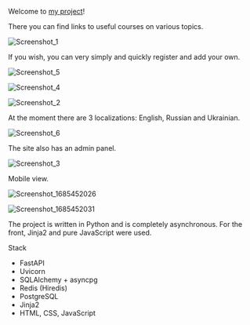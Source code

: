 Welcome to [my project](https://tutorials-project.onrender.com/tt/1)!

There you can find links to useful courses on various topics.

![Screenshot_1](https://github.com/hardglitch/it_tutorials_project/assets/49201692/74b475b5-3b6a-4471-90f5-f57c0c495a60)


If you wish, you can very simply and quickly register and add your own.

![Screenshot_5](https://github.com/hardglitch/it_tutorials_project/assets/49201692/fbe907de-71fc-4a2b-8db7-dc8569d73f27)

![Screenshot_4](https://github.com/hardglitch/it_tutorials_project/assets/49201692/d1e25a83-4d77-4dc3-8eb9-120245a915e8)

![Screenshot_2](https://github.com/hardglitch/it_tutorials_project/assets/49201692/2b331d79-b8eb-4721-9a6c-bffabf77c512)


At the moment there are 3 localizations: English, Russian and Ukrainian.

![Screenshot_6](https://github.com/hardglitch/it_tutorials_project/assets/49201692/550b97e2-3c38-470a-a3d3-f97498b032d8)


The site also has an admin panel.

![Screenshot_3](https://github.com/hardglitch/it_tutorials_project/assets/49201692/6a923a18-40d1-49d0-856d-ce79cfa943be)


Mobile view.

![Screenshot_1685452026](https://github.com/hardglitch/it_tutorials_project/assets/49201692/55987000-81a4-4d47-8148-391bbf2bfcdf)

![Screenshot_1685452031](https://github.com/hardglitch/it_tutorials_project/assets/49201692/78f757e0-bfbd-400a-8493-e4927ec32636)


The project is written in Python and is completely asynchronous.
For the front, Jinja2 and pure JavaScript were used.

Stack
- FastAPI
- Uvicorn
- SQLAlchemy + asyncpg
- Redis (Hiredis)
- PostgreSQL
- Jinja2
- HTML, CSS, JavaScript
